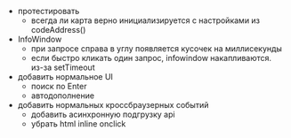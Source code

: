 - протестировать
   - всегда ли карта верно инициализируется с настройками из codeAddress()
- InfoWindow
   - при запросе справа в углу появляется кусочек на миллисекунды
   - если быстро кликать один запрос, infowindow накапливаются. из-за setTimeout
- добавить нормальное UI
   - поиск по Enter
   - автодополнение
- добавить нормальных кроссбраузерных событий 
   - добавить асинхронную подгрузку api
   - убрать html inline onclick